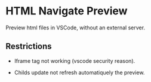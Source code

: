 # HTML Navigate Preview

Preview html files in VSCode, without an external server.

## Restrictions

- Iframe tag not working (vscode security reason).

- Childs update not refresh automatiquely the preview.